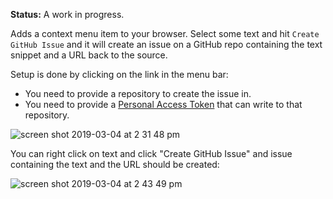 **Status:** A work in progress.

Adds a context menu item to your browser. Select some text and hit `Create GitHub Issue` and it will create an issue on a GitHub repo containing the text snippet and a URL back to the source.

Setup is done by clicking on the link in the menu bar:
* You need to provide a repository to create the issue in.
* You need to provide a [Personal Access Token](https://help.github.com/en/articles/creating-a-personal-access-token-for-the-command-line) that can write to that repository.

![screen shot 2019-03-04 at 2 31 48 pm](https://user-images.githubusercontent.com/74699/53767827-d10a4c00-3e8b-11e9-8e97-4ac61690673b.png)

You can right click on text and click "Create GitHub Issue" and issue containing the text and the URL should be created:

![screen shot 2019-03-04 at 2 43 49 pm](https://user-images.githubusercontent.com/74699/53767875-fac37300-3e8b-11e9-8401-650d0a317f3a.png)

